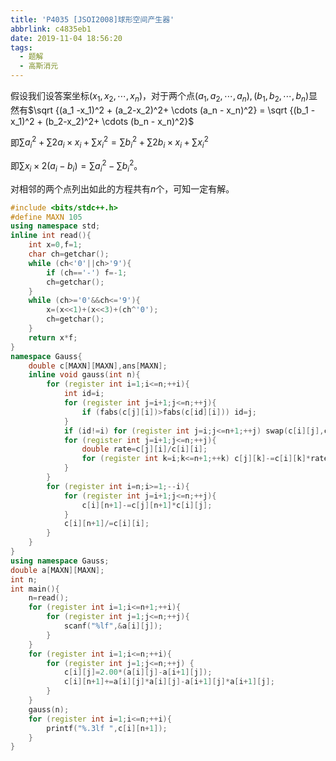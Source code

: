 ```yaml
---
title: 'P4035 [JSOI2008]球形空间产生器'
abbrlink: c4835eb1
date: 2019-11-04 18:56:20
tags:
  - 题解
  - 高斯消元
---
```


假设我们设答案坐标$(x_1,x_2, \cdots ,x_n)$，对于两个点$(a_1,a_2, \cdots ,a_n),(b_1,b_2, \cdots ,b_n)$显然有$\sqrt {(a_1 -x_1)^2 + (a_2-x_2)^2+ \cdots (a_n - x_n)^2} = \sqrt {(b_1 -x_1)^2 + (b_2-x_2)^2+ \cdots (b_n - x_n)^2}$

即$\sum a_i^2 + \sum 2a_i \times x_i+\sum x_i^2 = \sum b_i^2 + \sum 2b_i \times x_i+\sum x_i^2$

即$\sum x_i \times 2(a_i-b_i)=\sum a_i^2-\sum b_i^2$。

对相邻的两个点列出如此的方程共有$n$个，可知一定有解。

```cpp
#include <bits/stdc++.h>
#define MAXN 105
using namespace std;
inline int read(){
	int x=0,f=1;
	char ch=getchar();
	while (ch<'0'||ch>'9'){
		if (ch=='-') f=-1;
		ch=getchar();
	}
	while (ch>='0'&&ch<='9'){
		x=(x<<1)+(x<<3)+(ch^'0');
		ch=getchar();
	}
	return x*f;
}
namespace Gauss{
	double c[MAXN][MAXN],ans[MAXN];
	inline void gauss(int n){
		for (register int i=1;i<=n;++i){
			int id=i;
			for (register int j=i+1;j<=n;++j){
				if (fabs(c[j][i])>fabs(c[id][i])) id=j;
			}
			if (id!=i) for (register int j=i;j<=n+1;++j) swap(c[i][j],c[id][j]);
			for (register int j=i+1;j<=n;++j){
				double rate=c[j][i]/c[i][i];
				for (register int k=i;k<=n+1;++k) c[j][k]-=c[i][k]*rate;
			}
		}
		for (register int i=n;i>=1;--i){
			for (register int j=i+1;j<=n;++j){
				c[i][n+1]-=c[j][n+1]*c[i][j];
			}
			c[i][n+1]/=c[i][i];
		}
	}
}
using namespace Gauss;
double a[MAXN][MAXN];
int n;
int main(){
	n=read();
	for (register int i=1;i<=n+1;++i){
		for (register int j=1;j<=n;++j){
			scanf("%lf",&a[i][j]);
		}
	}
	for (register int i=1;i<=n;++i){
		for (register int j=1;j<=n;++j) {
			c[i][j]=2.00*(a[i][j]-a[i+1][j]);
			c[i][n+1]+=a[i][j]*a[i][j]-a[i+1][j]*a[i+1][j];
		}
	}
	gauss(n);
	for (register int i=1;i<=n;++i){
		printf("%.3lf ",c[i][n+1]);
	}
}
```

